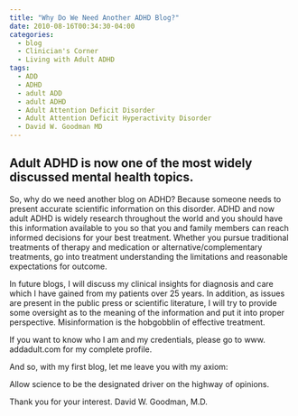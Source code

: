 ```yaml
---
title: "Why Do We Need Another ADHD Blog?"
date: 2010-08-16T00:34:30-04:00
categories:
  - blog
  - Clinician's Corner
  - Living with Adult ADHD
tags:
  - ADD
  - ADHD
  - adult ADD
  - adult ADHD
  - Adult Attention Deficit Disorder
  - Adult Attention Deficit Hyperactivity Disorder
  - David W. Goodman MD
---
```


## Adult ADHD is now one of the most widely discussed mental health topics.

So, why do we need another blog on ADHD? Because someone needs to present accurate scientific information on this disorder. ADHD and now adult ADHD is widely research throughout the world and you should have this information available to you so that you and family members can reach informed decisions for your best treatment. Whether you pursue traditional treatments of therapy and medication or alternative/complementary treatments, go into treatment understanding the limitations and reasonable expectations for outcome.

In future blogs, I will discuss my clinical insights for diagnosis and care which I have gained from my patients over 25 years. In addition, as issues are present in the public press or scientific literature, I will try to provide some oversight as to the meaning of the information and put it into proper perspective. Misinformation is the hobgobblin of effective treatment.

If you want to know who I am and my credentials, please go to www. addadult.com for my complete profile.

And so, with my first blog, let me leave you with my axiom:

Allow science to be the designated driver on the highway of opinions.

Thank you for your interest. David W. Goodman, M.D.
